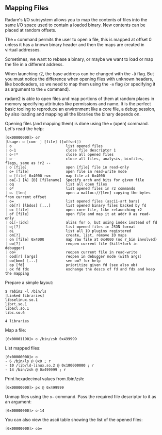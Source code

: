 ## Mapping Files

Radare's I/O subsystem allows you to map the contents of files into the same I/O space used to contain a loaded binary. New contents can be placed at random offsets.

The `o` command permits the user to open a file, this is mapped at offset 0 unless it has a known binary header and then the maps are created in virtual addresses.

Sometimes, we want to rebase a binary, or maybe we want to load or map the file in a different address.

When launching r2, the base address can be changed with the `-B` flag. But you must notice the difference when opening files with unknown headers, like bootloaders, so we need to map them using the `-m` flag (or specifying it as argument to the `o` command).

radare2 is able to open files and map portions of them at random places in memory specifying attributes like permissions and name. It is the perfect basic tooling to reproduce an environment like a core file, a debug session, by also loading and mapping all the libraries the binary depends on.

Opening files (and mapping them) is done using the `o` (open) command. Let's read the help:

```console
[0x00000000]> o?
|Usage: o [com- ] [file] ([offset])
| o                         list opened files
| o-1                       close file descriptor 1
| o-!*                      close all opened files
| o--                       close all files, analysis, binfiles, flags, same as !r2 --
| o [file]                  open [file] file in read-only
| o+ [file]                 open file in read-write mode
| o [file] 0x4000 rwx       map file at 0x4000
| oa[-] [A] [B] [filename]  Specify arch and bits for given file
| oq                        list all open files
| o*                        list opened files in r2 commands
| o. [len]                  open a malloc://[len] copying the bytes from current offset
| o=                        list opened files (ascii-art bars)
| ob[?] [lbdos] [...]       list opened binary files backed by fd
| oc [file]                 open core file, like relaunching r2
| of [file]                 open file and map it at addr 0 as read-only
| oi[-|idx]                 alias for o, but using index instead of fd
| oj[?]                     list opened files in JSON format
| oL                        list all IO plugins registered
| om[?]                     create, list, remove IO maps
| on [file] 0x4000          map raw file at 0x4000 (no r_bin involved)
| oo[?]                     reopen current file (kill+fork in debugger)
| oo+                       reopen current file in read-write
| ood[r] [args]             reopen in debugger mode (with args)
| oo[bnm] [...]             see oo? for help
| op [fd]                   prioritize given fd (see also ob)
| ox fd fdx                 exchange the descs of fd and fdx and keep the mapping
```

Prepare a simple layout:

```console
$ rabin2 -l /bin/ls
[Linked libraries]
libselinux.so.1
librt.so.1
libacl.so.1
libc.so.6

4 libraries
```

Map a file:

```console
[0x00001190]> o /bin/zsh 0x499999
```

List mapped files:

```console
[0x00000000]> o
- 6 /bin/ls @ 0x0 ; r
- 10 /lib/ld-linux.so.2 @ 0x100000000 ; r
- 14 /bin/zsh @ 0x499999 ; r
```

Print hexadecimal values from /bin/zsh:

```console
[0x00000000]> px @ 0x499999
```

Unmap files using the `o-` command. Pass the required file descriptor to it as an argument:

```console
[0x00000000]> o-14
```

You can also view the ascii table showing the list of the opened files:

```console
[0x00000000]> ob=
```
